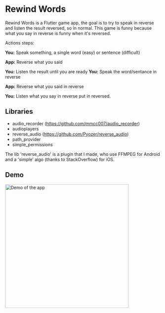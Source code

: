 # Rewind Words

Rewind Words is a Flutter game app, the goal is to try to speak in reverse and listen the result reversed, so in normal.
This game is funny because what you say in reverse is funny when it's reversed.

Actions steps:

**You:** Speak something, a single word (easy) or sentence (difficult)
  
**App:** Reverse what you said
  
**You:** Listen the result until you are ready
**You:** Speak the word/sentance in reverse
  
**App:** Reverse what you said in reverse
  
**You:** Listen what you say in reverse put in reversed.

## Libraries

- audio_recorder (https://github.com/mmcc007/audio_recorder)
- audioplayers
- reverse_audio (https://github.com/Pyozer/reverse_audio)
- path_provider
- simple_permissions

The lib 'reverse_audio' is a plugin that I made, who use FFMPEG for Android and a 'simple' algo (thanks to StackOverflow) for iOS.

## Demo

<img src="https://i.ibb.co/R0VC8Z4/demo.gif" width="400" alt="Demo of the app"/>
